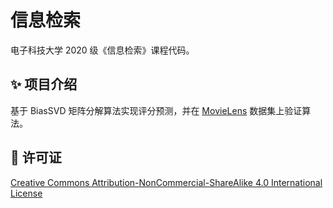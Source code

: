 # 信息检索

电子科技大学 2020 级《信息检索》课程代码。

## ✨ 项目介绍

基于 BiasSVD 矩阵分解算法实现评分预测，并在 [MovieLens](https://grouplens.org/datasets/movielens/) 数据集上验证算法。

## 📄 许可证

[Creative Commons Attribution-NonCommercial-ShareAlike 4.0 International License](https://creativecommons.org/licenses/by-nc-sa/4.0/)